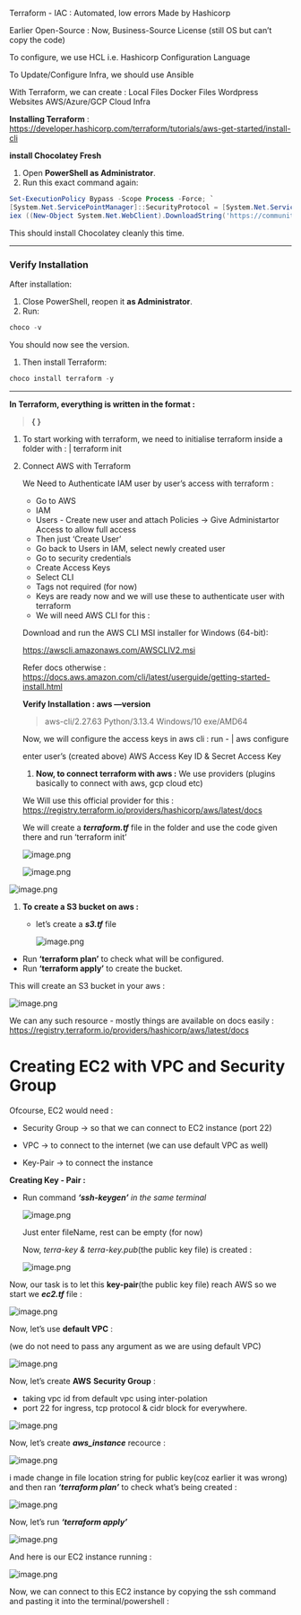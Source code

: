 Terraform - IAC : Automated, low errors
Made by Hashicorp

Earlier Open-Source : Now, Business-Source  License (still OS but can’t copy the code)

To configure, we use HCL i.e. Hashicorp Configuration Language

To Update/Configure Infra, we should use Ansible

With Terraform, we can create :
Local Files
Docker Files
Wordpress Websites
AWS/Azure/GCP Cloud Infra

**Installing Terraform** : https://developer.hashicorp.com/terraform/tutorials/aws-get-started/install-cli

**install Chocolatey Fresh**

1. Open **PowerShell as Administrator**.
2. Run this exact command again:

```powershell
Set-ExecutionPolicy Bypass -Scope Process -Force; `
[System.Net.ServicePointManager]::SecurityProtocol = [System.Net.ServicePointManager]::SecurityProtocol -bor 3072; `
iex ((New-Object System.Net.WebClient).DownloadString('https://community.chocolatey.org/install.ps1'))

```

This should install Chocolatey cleanly this time.

---

### Verify Installation

After installation:

1. Close PowerShell, reopen it **as Administrator**.
2. Run:

```powershell
choco -v

```

You should now see the version.

1. Then install Terraform:

```powershell
choco install terraform -y

```

---

**In Terraform, everything is written in the format :**

> **<block> <parameters> {
               <arguments>
}**
> 

1. To start working with terraform, we need to initialise terraform inside a folder with :
| terraform init

1. Connect AWS with Terraform
    
    We Need to Authenticate IAM user by user’s access with terraform :
    
    - Go to AWS
    - IAM
    - Users - Create new user and attach Policies → Give Administartor Access to allow full access
    - Then just ‘Create User’
    - Go back to Users in IAM, select newly created user
    - Go to security credentials
    - Create Access Keys
    - Select CLI
    - Tags not required (for now)
    - Keys are ready now and we will use these to authenticate user with terraform
    - We will need AWS CLI for this :
    
    Download and run the AWS CLI MSI installer for Windows (64-bit):
    
    https://awscli.amazonaws.com/AWSCLIV2.msi
    
    Refer docs otherwise : https://docs.aws.amazon.com/cli/latest/userguide/getting-started-install.html
    
    **Verify Installation :
    aws —version**
    
    > aws-cli/2.27.63 Python/3.13.4 Windows/10 exe/AMD64
    > 
    
    Now, we will configure the access keys in aws cli :
    run - 
    | aws configure
    
    enter user’s (created above) AWS Access Key ID & Secret Access Key 
    
    1. **Now, to connect terraform with aws :**
    We use providers (plugins basically to connect with aws, gcp cloud etc)
    
    We Will use this official provider for this :
    https://registry.terraform.io/providers/hashicorp/aws/latest/docs
    
    We will create a ***terraform.tf***  file in the folder and use the code given there and run ‘terraform init’ 
    
    ![image.png](attachment:f4a334d4-13f7-4909-9fc3-22ca0eb30838:image.png)
    
    ![image.png](attachment:051cc008-1c9a-4a24-8179-c5b810371326:image.png)
    

![image.png](attachment:654a424f-4853-4857-916e-cb24d4145195:image.png)

1. **To create a S3 bucket on aws :**
    - let’s create a ***s3.tf*** file
        
        ![image.png](attachment:054c5822-bbe4-4f8b-a709-a5b0719d542b:image.png)
        

- Run **‘terraform plan’** to check what will be configured.
- Run **‘terraform apply’** to create the bucket.

This will create an S3 bucket in your aws : 

![image.png](attachment:005858fe-76f4-40fa-9e29-285dcb3dc33d:image.png)

We can any such resource - mostly things are available on docs easily :
https://registry.terraform.io/providers/hashicorp/aws/latest/docs

# Creating EC2 with VPC and Security Group

Ofcourse, EC2 would need :
- Security Group → so that we can connect to EC2 instance (port 22)

- VPC → to connect to the internet (we can use default VPC as well)

- Key-Pair → to connect the instance

**Creating Key - Pair :**

- Run command ***‘ssh-keygen’** in the same terminal*
    
    ![image.png](attachment:e4091757-1b41-4bf1-bbe4-9335a2fc7afe:image.png)
    
    Just enter fileName, rest can be empty (for now)
    
    Now, *terra-key & terra-key.pub*(the public key file) is created :
    
    ![image.png](attachment:32005625-5bb1-4b9c-bc99-360fa868ce04:image.png)
    

Now, our task is to let this **key-pair**(the public key file) reach AWS so we start we ***ec2.tf*** file :

![image.png](attachment:29189574-3183-481f-8133-6e258eecc17e:image.png)

Now, let’s use **default VPC** :

(we do not need to pass any argument as we are using default VPC)

![image.png](attachment:debea5ac-9134-45b4-8d2d-aa331ac57e99:image.png)

Now, let’s create **AWS** **Security Group** :

- taking vpc id from default vpc using inter-polation
- port 22 for ingress, tcp protocol & cidr block for everywhere.

![image.png](attachment:2fa43cb7-bd15-4ca2-9e40-8494f02036ac:image.png)

Now, let’s create ***aws_instance*** recource :

![image.png](attachment:ae4c8d6b-3aa4-4d3c-a6b0-6752c2e6d629:image.png)

i made change in file location string for public key(coz earlier it was wrong) and then ran ***‘terraform plan’*** to check what’s being created :

![image.png](attachment:043169c8-1ccb-4be3-943d-37bb9a22ee5d:image.png)

Now, let’s run ***‘terraform apply’***

![image.png](attachment:6ea60c2d-a488-41fc-ac69-288aa4dae49a:image.png)

And here is our EC2 instance running :

![image.png](attachment:73f5d35e-bb06-4f27-97b5-f4e0a1eefe90:image.png)

Now, we can connect to this EC2 instance by copying the ssh command and pasting it into the terminal/powershell :
